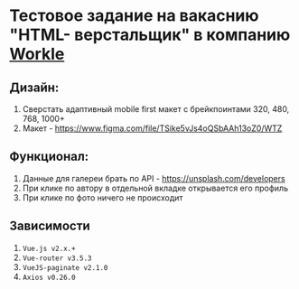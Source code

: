 # Тестовое задание на вакаснию "HTML- верстальщик" в компанию [Workle](https://www.workle.ru/)

## Дизайн:

1. Сверстать адаптивный mobile first макет с брейкпоинтами 320, 480, 768, 1000+
2. Макет - https://www.figma.com/file/TSike5vJs4oQSbAAh13oZ0/WTZ

## Функционал:

1. Данные для галереи брать по API - https://unsplash.com/developers
2. При клике по автору в отдельной вкладке открывается его профиль
3. При клике по фото ничего не происходит

## Зависимости

1. `Vue.js v2.x.+`
2. `Vue-router v3.5.3`
3. `VueJS-paginate v2.1.0`
4. `Axios v0.26.0`
